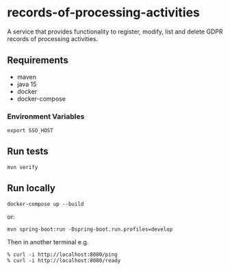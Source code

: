 # records-of-processing-activities
A service that provides functionality to register, modify, list and delete GDPR records of processing activities.

## Requirements
- maven
- java 15
- docker
- docker-compose

### Environment Variables

```
export SSO_HOST
```

## Run tests
```
mvn verify
```

## Run locally
```
docker-compose up --build
```
or:
```
mvn spring-boot:run -Dspring-boot.run.profiles=develop
```

Then in another terminal e.g.
```
% curl -i http://localhost:8080/ping
% curl -i http://localhost:8080/ready
```
